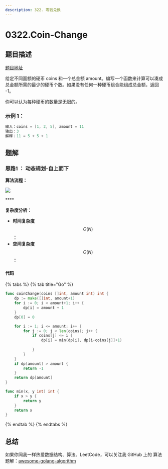 ```yaml
---
description: 322. 零钱兑换
---
```


# 0322.Coin-Change

## 题目描述

[题目地址](https://leetcode.com/problems/coin-change/)

给定不同面额的硬币 coins 和一个总金额 amount。编写一个函数来计算可以凑成总金额所需的最少的硬币个数。如果没有任何一种硬币组合能组成总金额，返回 -1。

你可以认为每种硬币的数量是无限的。

### **示例 1：**

```go
输入：coins = [1, 2, 5], amount = 11
输出：3 
解释：11 = 5 + 5 + 1
```

## 题解

### 思路1 ： **动态规划-自上而下**

**算法流程：**

![](https://assets.leetcode.com/static_assets/media/original_images/322_coin_change_tree.png)

\*\*\*\*

**复杂度分析：**

* **时间复杂度**$$O(N)$$**：**
* **空间复杂度**$$O(N)$$**：** 

#### 代码

{% tabs %}
{% tab title="Go" %}
```go
func coinChange(coins []int, amount int) int {
	dp := make([]int, amount+1)
	for i := 0; i < amount+1; i++ {
		dp[i] = amount + 1
	}
	dp[0] = 0

	for i := 1; i <= amount; i++ {
		for j := 0; j < len(coins); j++ {
			if coins[j] <= i {
				dp[i] = min(dp[i], dp[i-coins[j]]+1)
				
			}
		}
	}
	if dp[amount] > amount {
		return -1
	}
	return dp[amount]
}

func min(x, y int) int {
	if x > y {
		return y
	}
	return x
}
```
{% endtab %}
{% endtabs %}

## 总结

如果你同我一样热爱数据结构、算法、LeetCode，可以关注我 GitHub 上的 算法 题解：[awesome-golang-algorithm](https://github.com/kylesliu/awesome-golang-algorithm)

